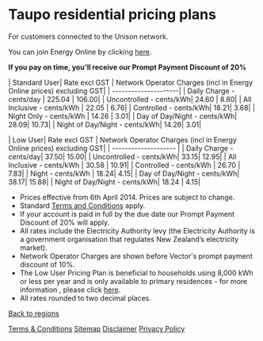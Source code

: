 # Taupo residential pricing plans
For customers connected to the Unison network.


You can join Energy Online by clicking [here](http://www.energyonline.co.nz/Default.aspx?tabid=98).

**If you pay on time, you'll receive our Prompt Payment Discount of 20%**

| Standard User| 	Rate excl GST	| Network Operator Charges (incl in Energy Online prices) excluding GST| 
| ---------------------| 
| Daily Charge - cents/day	| 225.04	| 106.00| 
| Uncontrolled - cents/kWh| 	24.60	| 8.80| 
| All Inclusive - cents/kWh	| 22.05	| 6.76| 
| Controlled - cents/kWh| 	18.21| 	3.68| 
| Night Only - cents/kWh	| 14.26	| 3.01| 
| Day of Day/Night - cents/kWh| 	28.09| 	10.73| 
| Night of Day/Night - cents/kWh| 	14.26| 	3.01| 
 

| Low User| 	Rate excl GST	| Network Operator Charges (incl in Energy Online prices) excluding GST| 
| -------------------- | 
| Daily Charge - cents/day| 	37.50| 	15.00| 
| Uncontrolled - cents/kWh| 	33.15| 	12.95| 
| All Inclusive - cents/kWh	| 30.58	| 10.91| 
| Controlled - cents/kWh	| 26.70	| 7.83| 
| Night - cents/kWh	| 18.24| 	4.15| 
| Day of Day/Night - cents/kWh| 	38.17| 	15.88| 
| Night of Day/Night - cents/kWh| 	18.24	| 4.15| 

- Prices effective from 6th April 2014. Prices are subject to change.
- Standard [Terms and Conditions](http://www.energyonline.co.nz/Default.aspx?tabid=169) apply.
- If your account is paid in full by the due date our Prompt Payment Discount of 20% will apply.
- All rates include the Electricity Authority levy (the Electricity Authority is a government organisation that regulates New Zealand’s electricity market).
- Network Operator Charges are shown before Vector's prompt payment discount of 10%.
- The Low User Pricing Plan is beneficial to households using 8,000 kWh or less per year and is only available to primary residences - for more information , please click [here](http://www.energyonline.co.nz/Default.aspx?tabid=148).
- All rates rounded to two decimal places.


[Back to regions](http://www.energyonline.co.nz/residential/pricing_plans/residential_electricity_pricing_plans)

[Terms & Conditions](http://www.energyonline.co.nz/terms)
[Sitemap](http://www.energyonline.co.nz/home/site_map)
[Disclaimer](http://www.energyonline.co.nz/home/site_map/disclaimer)
[Privacy Policy](http://www.energyonline.co.nz/home/site_map/privacy_policy)

